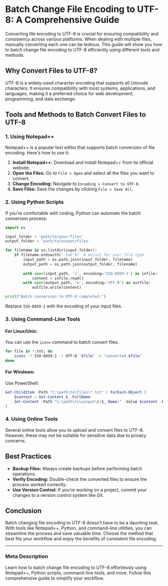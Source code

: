 # Batch Change File Encoding to UTF-8: A Comprehensive Guide

Converting file encoding to UTF-8 is crucial for ensuring compatibility and consistency across various platforms. When dealing with multiple files, manually converting each one can be tedious. This guide will show you how to batch change file encoding to UTF-8 efficiently using different tools and methods.

## Why Convert Files to UTF-8?

UTF-8 is a widely-used character encoding that supports all Unicode characters. It ensures compatibility with most systems, applications, and languages, making it a preferred choice for web development, programming, and data exchange.

## Tools and Methods to Batch Convert Files to UTF-8

### 1. Using Notepad++

Notepad++ is a popular text editor that supports batch conversion of file encoding. Here's how to use it:

1. **Install Notepad++:** Download and install Notepad++ from its official website.
2. **Open the Files:** Go to `File > Open` and select all the files you want to convert.
3. **Change Encoding:** Navigate to `Encoding > Convert to UTF-8`.
4. **Save Files:** Save the changes by clicking `File > Save All`.

### 2. Using Python Scripts

If you’re comfortable with coding, Python can automate the batch conversion process:

```python
import os

input_folder = 'path/to/your/files'
output_folder = 'path/to/output/files'

for filename in os.listdir(input_folder):
    if filename.endswith('.txt'):  # Adjust for your file type
        input_path = os.path.join(input_folder, filename)
        output_path = os.path.join(output_folder, filename)
        
        with open(input_path, 'r', encoding='ISO-8859-1') as infile:
            content = infile.read()
        with open(output_path, 'w', encoding='UTF-8') as outfile:
            outfile.write(content)

print("Batch conversion to UTF-8 completed.")
```

Replace `ISO-8859-1` with the encoding of your input files.

### 3. Using Command-Line Tools

#### For Linux/Unix:
You can use the `iconv` command to batch convert files:

```bash
for file in *.txt; do
    iconv -f ISO-8859-1 -t UTF-8 "$file" -o "converted_$file"
done
```

#### For Windows:
Use PowerShell:

```powershell
Get-ChildItem -Path "C:\path\to\files\*.txt" | ForEach-Object {
    $content = Get-Content $_.FullName
    Set-Content -Path "C:\path\to\output\$($_.Name)" -Value $content -Encoding UTF8
}
```

### 4. Using Online Tools

Several online tools allow you to upload and convert files to UTF-8. However, these may not be suitable for sensitive data due to privacy concerns.

## Best Practices

- **Backup Files:** Always create backups before performing batch operations.
- **Verify Encoding:** Double-check the converted files to ensure the process worked correctly.
- **Use Version Control:** If you're working on a project, commit your changes to a version control system like Git.

## Conclusion

Batch changing file encoding to UTF-8 doesn’t have to be a daunting task. With tools like Notepad++, Python, and command-line utilities, you can streamline the process and save valuable time. Choose the method that best fits your workflow and enjoy the benefits of consistent file encoding.

---

### Meta Description
Learn how to batch change file encoding to UTF-8 effortlessly using Notepad++, Python scripts, command-line tools, and more. Follow this comprehensive guide to simplify your workflow.

